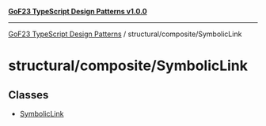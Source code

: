 [**GoF23 TypeScript Design Patterns v1.0.0**](../../../README.md)

***

[GoF23 TypeScript Design Patterns](../../../README.md) / structural/composite/SymbolicLink

# structural/composite/SymbolicLink

## Classes

- [SymbolicLink](classes/SymbolicLink.md)
